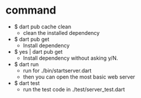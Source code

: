 # command
- $ dart pub cache clean 
  - clean the installed dependency  
- $ dart pub get  
  - Install dependency   
- $ yes | dart pub get  
  - Install dependency without asking y/N. 
- $ dart run 
  - run for ./bin/startserver.dart  
  - then you can open the most basic web server   
- $ dart test  
  - run the test code in ./test/server_test.dart  